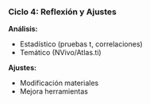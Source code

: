 ### Ciclo 4: Reflexión y Ajustes

**Análisis:**
- Estadístico (pruebas t, correlaciones)
- Temático (NVivo/Atlas.ti)

**Ajustes:**
- Modificación materiales
- Mejora herramientas